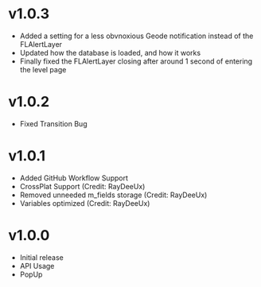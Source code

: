 # v1.0.3

 * Added a setting for a less obvnoxious Geode notification instead of the FLAlertLayer
 * Updated how the database is loaded, and how it works
 * Finally fixed the FLAlertLayer closing after around 1 second of entering the level page

# v1.0.2

 * Fixed Transition Bug

# v1.0.1

 * Added GitHub Workflow Support
 * CrossPlat Support (Credit: RayDeeUx)
 * Removed unneeded m_fields storage (Credit: RayDeeUx)
 * Variables optimized (Credit: RayDeeUx)

# v1.0.0

 * Initial release
 * API Usage
 * PopUp

